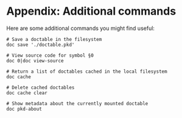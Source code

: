 # Appendix: Additional commands

Here are some additional commands you might find useful:

```nushell
# Save a doctable in the filesystem
doc save './doctable.pkd'

# View source code for symbol §0
doc 0|doc view-source

# Return a list of doctables cached in the local filesystem
doc cache

# Delete cached doctables
doc cache clear

# Show metadata about the currently mounted doctable
doc pkd-about
```
